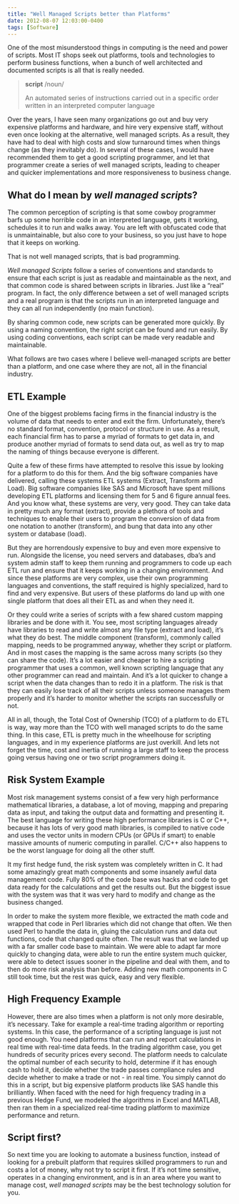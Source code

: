 ```yaml
---
title: "Well Managed Scripts better than Platforms"
date: 2012-08-07 12:03:00-0400
tags: [Software]
---
```


One of the most misunderstood things in computing is the need and power of scripts. Most IT shops seek out platforms, tools and technologies to perform business functions, when a bunch of well architected and documented scripts is all that is really needed.

> <strong>script</strong> /noun/
> 
> An automated series of instructions carried out in a specific order written in an interpreted computer language

Over the years, I have seen many organizations go out and buy very expensive platforms and hardware, and hire very expensive staff, without even once looking at the alternative, well managed scripts. As a result, they have had to deal with high costs and slow turnaround times when things change (as they inevitably do). In several of these cases, I would have recommended them to get a good scripting programmer, and let that programmer create a series of well managed scripts, leading to cheaper and quicker implementations and more responsiveness to business change.

## What do I mean by *well managed scripts*?

The common perception of scripting is that some cowboy programmer barfs up some horrible code in an interpreted language, gets it working, schedules it to run and walks away. You are left with obfuscated code that is unmaintainable, but also core to your business, so you just have to hope that it keeps on working.

That is not well managed scripts, that is bad programming.

*Well managed Scripts* follow a series of conventions and standards to ensure that each script is just as readable and maintainable as the next, and that common code is shared between scripts in libraries. Just like a “real” program. In fact, the only difference between a set of well managed scripts and a real program is that the scripts run in an interpreted language and they can all run independently (no main function).

By sharing common code, new scripts can be generated more quickly. By using a naming convention, the right script can be found and run easily. By using coding conventions, each script can be made very readable and maintainable.

What follows are two cases where I believe well-managed scripts are better than a platform, and one case where they are not, all in the financial industry.

## ETL Example

One of the biggest problems facing firms in the financial industry is the volume of data that needs to enter and exit the firm. Unfortunately, there’s no standard format, convention, protocol or structure in use. As a result, each financial firm has to parse a myriad of formats to get data in, and produce another myriad of formats to send data out, as well as try to map the naming of things because everyone is different.

Quite a few of these firms have attempted to resolve this issue by looking for a platform to do this for them. And the big software companies have delivered, calling these systems ETL systems (Extract, Transform and Load). Big software companies like SAS and Microsoft have spent millions developing ETL platforms and licensing them for 5 and 6 figure annual fees. And you know what, these systems are very, very good. They can take data in pretty much any format (extract), provide a plethora of tools and techniques to enable their users to program the conversion of data from one notation to another (transform), and bung that data into any other system or database (load).

But they are horrendously expensive to buy and even more expensive to run. Alongside the license, you need servers and databases, dba’s and system admin staff to keep them running and programmers to code up each ETL run and ensure that it keeps working in a changing environment. And since these platforms are very complex, use their own programming languages and conventions, the staff required is highly specialized, hard to find and very expensive. But users of these platforms do land up with one single platform that does all their ETL as and when they need it.

Or they could write a series of scripts with a few shared custom mapping libraries and be done with it. You see, most scripting languages already have libraries to read and write almost any file type (extract and load), it’s what they do best. The middle component (transform), commonly called mapping, needs to be programmed anyway, whether they script or platform. And in most cases the mapping is the same across many scripts (so they can share the code).  It’s a lot easier and cheaper to hire a scripting programmer that uses a common, well known scripting language that any other programmer can read and maintain. And it’s a lot quicker to change a script when the data changes than to redo it in a platform. The risk is that they can easily lose track of all their scripts unless someone manages them properly and it’s harder to monitor whether the scripts ran successfully or not.

All in all, though, the Total Cost of Ownership (TCO) of a platform to do ETL is way, way more than the TCO with well managed scripts to do the same thing. In this case, ETL is pretty much in the wheelhouse for scripting languages, and in my experience platforms are just overkill. And lets not forget the time, cost and inertia of running a large staff to keep the process going versus having one or two script programmers doing it.

## Risk System Example

Most risk management systems consist of a few very high performance mathematical libraries, a database, a lot of moving, mapping and preparing data as input, and taking the output data and formatting and presenting it. The best language for writing these high performance libraries is C or C++, because it has lots of very good math libraries, is compiled to native code and uses the vector units in modern CPUs (or GPUs if smart) to enable massive amounts of numeric computing in parallel. C/C++ also happens to be the worst language for doing all the other stuff.

It my first hedge fund, the risk system was completely written in C. It had some amazingly great math components and some insanely awful data management code. Fully 80% of the code base was hacks and code to get data ready for the calculations and get the results out. But the biggest issue with the system was that it was very hard to modify and change as the business changed.

In order to make the system more flexible, we extracted the math code and wrapped that code in Perl libraries which did not change that often. We then used Perl to handle the data in, gluing the calculation runs and data out functions, code that changed quite often. The result was that we landed up with a far smaller code base to maintain. We were able to adapt far more quickly to changing data, were able to run the entire system much quicker, were able to detect issues sooner in the pipeline and deal with them, and to then do more risk analysis than before. Adding new math components in C still took time, but the rest was quick, easy and very flexible.

## High Frequency Example

However, there are also times when a platform is not only more desirable, it’s necessary. Take for example a real-time trading algorithm or reporting systems. In this case, the performance of a scripting language is just not good enough. You need platforms that can run and report calculations in real time with real-time data feeds. In the trading algorithm case, you get hundreds of security prices every second. The platform needs to calculate the optimal number of each security to hold, determine if it has enough cash to hold it, decide whether the trade passes compliance rules and decide whether to make a trade or not - in real time. You simply cannot do this in a script, but big expensive platform products like SAS handle this brilliantly.  When faced with the need for high frequency trading in a previous Hedge Fund, we modeled the algorithms in Excel and MATLAB, then ran them in a specialized real-time trading platform to maximize performance and return.

## Script first?

So next time you are looking to automate a business function, instead of looking for a prebuilt platform that requires skilled programmers to run and costs a lot of money, why not try to script it first. If it’s not time sensitive, operates in a changing environment, and is in an area where you want to manage cost, *well managed scripts* may be the best technology solution for you.
